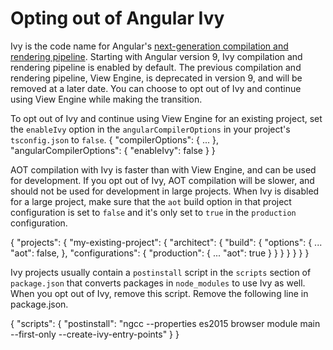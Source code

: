 # Opting out of Angular Ivy

Ivy is the code name for Angular's [next-generation compilation and rendering pipeline](https://blog.angular.io/a-plan-for-version-8-0-and-ivy-b3318dfc19f7). 
Starting with Angular version 9, Ivy compilation and rendering pipeline is enabled by default.
The previous compilation and rendering pipeline, View Engine, is deprecated in version 9, and will be removed at a later date.
You can choose to opt out of Ivy and continue using View Engine while making the transition.

To opt out of Ivy and continue using View Engine for an existing project, set the `enableIvy` option in the `angularCompilerOptions` in your project's `tsconfig.json` to `false`.
<code-example language="json" header="tsconfig.json">
{
  "compilerOptions": { ... },
  "angularCompilerOptions": {
    "enableIvy": false
  }
}
</code-example>

AOT compilation with Ivy is faster than with View Engine, and can be used for development. 
If you opt out of Ivy, AOT compilation will be slower, and should not be used for development in large projects. 
When Ivy is disabled for a large project, make sure that the `aot` build option in that project configuration is 
set to `false` and it's only set to `true` in the `production` configuration.

<code-example language="json" header="angular.json">
{
  "projects": {
    "my-existing-project": {
      "architect": {
        "build": {
          "options": {
            ...
            "aot": false,
          },
          "configurations": {
            "production": {
              ...
              "aot": true
            }
          }
        }
      }
    }
  }
}
</code-example>

Ivy projects usually contain a `postinstall` script in the `scripts` section of `package.json` that converts packages in `node_modules` to use Ivy as well.
When you opt out of Ivy, remove this script. Remove the following line in package.json.

<code-example language="json" header="package.json">
{
  "scripts": {
    "postinstall": "ngcc --properties es2015 browser module main --first-only --create-ivy-entry-points"
  }
}
</code-example>
